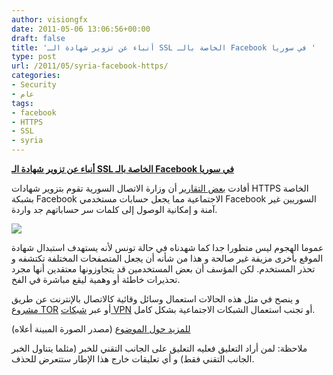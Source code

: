 ```yaml
---
author: visiongfx
date: 2011-05-06 13:06:56+00:00
draft: false
title: 'أنباء عن تزوير شهادة الـ SSL الخاصة بالـ Facebook في سوريا '
type: post
url: /2011/05/syria-facebook-https/
categories:
- Security
- عام
tags:
- facebook
- HTTPS
- SSL
- syria
---
```


[**أنباء عن تزوير شهادة الـ SSL الخاصة بالـ Facebook في سوريا**
](https://www.it-scoop.com/2011/05/syria-facebook-https/ )


أفادت [بعض التقارير](https://www.eff.org/deeplinks/2011/05/syrian-man-middle-against-facebook) أن وزارة الاتصال السورية تقوم بتزوير شهادات HTTPS الخاصة بشبكة Facebook الاجتماعية مما يجعل حسابات مستخدمي Facebook السوريين غير آمنة و إمكانية الوصول إلى كلمات سر حساباتهم جد واردة.





[![](http://img834.imageshack.us/img834/1117/22209019565753636891521.jpg)
](https://www.it-scoop.com/2011/05/syria-facebook-https/ )



عموما الهجوم ليس متطورا جدا كما شهدناه في حالة تونس لأنه يستهدف استبدال شهادة الموقع بأخرى مزيفة غير صالحة و هذا من شأنه أن يجعل المتصفحات المختلفة تكتشفه و تحذر المستخدم. لكن المؤسف أن بعض المستخدمين قد يتجاوزونها معتقدين أنها مجرد تحذيرات خاطئة أو وهمية ليقع مباشرة في الفخ.

و ينصح في مثل هذه الحالات استعمال وسائل وقائية كالاتصال بالإنترنت عن طريق [مشروع TOR](http://www.torproject.org/) أو عبر [شبكات VPN](http://en.wikipedia.org/wiki/Virtual_private_network) أو تجنب استعمال الشبكات الاجتماعية بشكل كامل.

[للمزيد حول الموضوع](http://anasouri.tumblr.com/post/5200338689) (مصدر الصورة المبينة أعلاه)

ملاحظة: لمن أراد التعليق فعليه التعليق على الجانب التقني للخبر (مثلما يتناول الخبر الجانب التقني فقط) و أي تعليقات خارج هذا الإطار ستتعرض للحذف.




